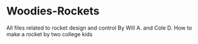 # Woodies-Rockets
All files related to rocket design and control
By Will A. and Cole D.
How to make a rocket by two college kids


